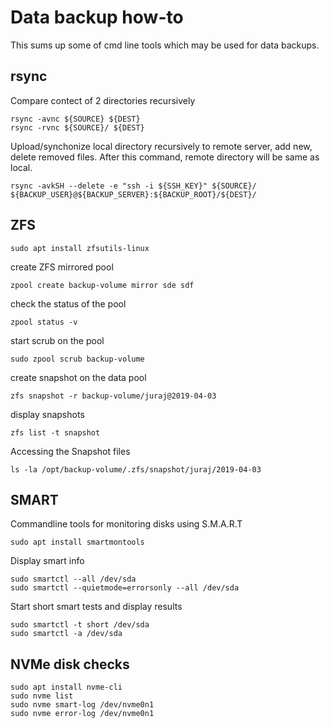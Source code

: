 # Data backup how-to
This sums up some of cmd line tools which may be used for data backups.

## rsync
Compare contect of 2 directories recursively
```
rsync -avnc ${SOURCE} ${DEST}
rsync -rvnc ${SOURCE}/ ${DEST}
```

Upload/synchonize local directory recursively to remote server, add new, delete removed files.
After this command, remote directory will be same as local.
```
rsync -avkSH --delete -e "ssh -i ${SSH_KEY}" ${SOURCE}/   ${BACKUP_USER}@${BACKUP_SERVER}:${BACKUP_ROOT}/${DEST}/
```

## ZFS

```
sudo apt install zfsutils-linux 
```

create ZFS mirrored pool
```
zpool create backup-volume mirror sde sdf
```

check the status of the pool
```
zpool status -v
```

start scrub on the pool
```
sudo zpool scrub backup-volume
```

create snapshot on the data pool
```
zfs snapshot -r backup-volume/juraj@2019-04-03
```

display snapshots
```
zfs list -t snapshot
```

Accessing the Snapshot files
```
ls -la /opt/backup-volume/.zfs/snapshot/juraj/2019-04-03
```

## SMART
Commandline tools for monitoring disks using S.M.A.R.T
```
sudo apt install smartmontools
```
Display smart info
```
sudo smartctl --all /dev/sda
sudo smartctl --quietmode=errorsonly --all /dev/sda
```
Start short smart tests and display results
```
sudo smartctl -t short /dev/sda
sudo smartctl -a /dev/sda
```
## NVMe disk checks
```
sudo apt install nvme-cli
sudo nvme list
sudo nvme smart-log /dev/nvme0n1
sudo nvme error-log /dev/nvme0n1
```
